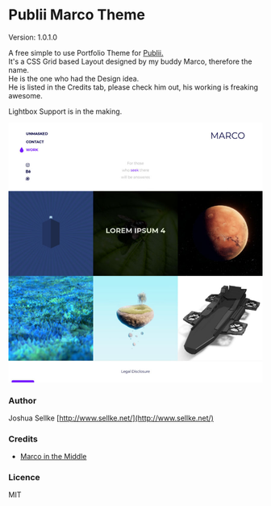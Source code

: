 # Publii Marco Theme
Version: 1.0.1.0

A free simple to use Portfolio Theme for [Publii.](https://getpublii.com/)  
It's a CSS Grid based Layout designed by my buddy Marco, therefore the name.  
He is the one who had the Design idea.  
He is listed in the Credits tab, please check him out, his working is freaking awesome.

Lightbox Support is in the making.

![Theme Preview Screenshot](ThemePreview.jpg)

### Author
Joshua Sellke [http://www.sellke.net/](http://www.sellke.net/)

### Credits
* [Marco in the Middle](https://www.instagram.com/marcointhemiddle/)

### Licence

MIT
